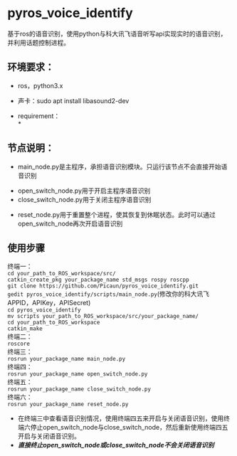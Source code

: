 # pyros_voice_identify
基于ros的语音识别，使用python与科大讯飞语音听写api实现实时的语音识别，并利用话题控制进程。  
## 环境要求：  
* ros，python3.x  
- 声卡：sudo apt install libasound2-dev
* requirement：  
    *
## 节点说明：  
* main_node.py是主程序，承担语音识别模块。只运行该节点不会直接开始语音识别  
- open_switch_node.py用于开启主程序语音识别  
- close_switch_node.py用于关闭主程序语音识别  
* reset_node.py用于重置整个进程，使其恢复到休眠状态。此时可以通过open_switch_node再次开启语音识别  
## 使用步骤 
终端一：   
`cd your_path_to_ROS_workspace/src/`  
`catkin_create_pkg your_package_name std_msgs rospy roscpp`  
`git clone https://github.com/Picaun/pyros_voice_identify.git`  
`gedit pyros_voice_identify/scripts/main_node.py`(修改你的科大讯飞APPID，APIKey，APISecret)  
`cd pyros_voice_identify`  
`mv scripts your_path_to_ROS_workspace/src/your_package_name/`  
`cd your_path_to_ROS_workspace`  
`catkin_make`  
终端二：  
`roscore`  
终端三：  
`rosrun your_package_name main_node.py`  
终端四：  
`rosrun your_package_name open_switch_node.py`  
终端五：  
`rosrun your_package_name close_switch_node.py`  
终端六：  
`rosrun your_package_name reset_node.py`  
  
* 在终端三中查看语音识别情况，使用终端四五来开启与关闭语音识别，使用终端六停止open_switch_node与close_switch_node，然后重新使用终端四五开启与关闭语音识别。  
* ___直接终止open_switch_node或close_switch_node不会关闭语音识别___

